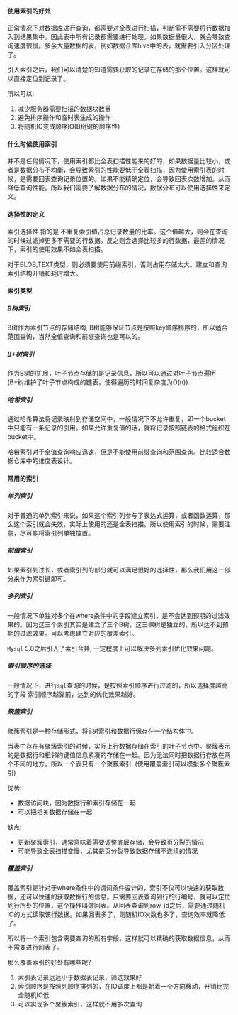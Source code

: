 #### 使用索引的好处

正常情况下对数据库进行查询，都需要对全表进行扫描，判断需不需要将行数据加入到结果集中。因此表中所有记录都需要进行处理。如果数据量很大，就会导致查询速度很慢。多余大量数据的表，例如数据仓库hive中的表，就需要引入分区处理了。

引入索引之后，我们可以清楚的知道需要获取的记录在存储的那个位置。这样就可以直接定位到记录了。

所以可以:

1. 减少服务器需要扫描的数据块数量
2. 避免排序操作和临时表生成的操作
3. 将随机IO变成顺序IO(B树键的顺序性)

#### 什么时候使用索引

并不是任何情况下，使用索引都比全表扫描性能来的好的，如果数据量比较小，或者是数据分布不均衡，会导致索引的性能要低于全表扫描，因为使用索引表的时候，是需要回表查询记录位置的。如果不能精确定位，会导致回表次数增加。从而降低查询性能。所以我们需要了解数据分布的情况，数据分布可以使用选择性来定义。

#### 选择性的定义

索引选择性 指的是 不重复索引值占总记录数量的比率。这个值越大，则会在查询的时候过滤掉更多不需要的行数据。反之则会选择比较多的行数据，最差的情况下，索引的使用效果不如全表扫描。

对于BLOB,TEXT类型，则必须要使用前缀索引，否则占用存储太大。建立和查询索引结构开销和耗时增大。

#### 索引类型

##### B树索引

B树作为索引节点的存储结构, B树能够保证节点是按照key顺序排序的，所以适合范围查询，当然全值查询和前缀查询也是可以的。

##### B+树索引

作为B树的扩展，叶子节点存储的是记录信息，所以可以通过对叶子节点遍历(B+树维护了叶子节点构成的链表，使得遍历的时间复杂度为O(n)).

##### 哈希索引

通过哈希算法将记录映射到存储空间中，一般情况下不允许重复，即一个bucket中只能有一条记录的引用。如果允许重复值的话，就将记录按照链表的格式组织在bucket中。

哈希索引对于全值查询响应迅速，但是不能使用前缀查询和范围查询。比较适合数据仓库中的维度表设计。

#### 常用的索引

##### 单列索引

对于普通的单列索引来说，如果这个索引列参与了表达式运算，或者函数运算，那么这个索引就会失效，实际上使用的还是全表扫描。所以使用索引的时候，需要注意，尽可能将索引列单独放置。

##### 前缀索引

如果索引列过长，或者索引列的部分就可以满足很好的选择性，那么我们用这一部分来作为索引键即可。

##### 多列索引

一般情况下单独对多个在where条件中的字段建立索引，是不会达到预期的过滤效果的。因为这三个索引其实是建立了三个B树，这三棵树是独立的，所以达不到预期的过滤效果。可以考虑建立对应的覆盖索引。

`Mysql` 5.0之后引入了索引合并, 一定程度上可以解决多列索引优化效果问题。

##### 索引顺序的选择

一般情况下，进行`sql`查询的时候，是按照索引顺序进行过滤的，所以选择度越高的字段 索引顺序越靠前，达到的优化效果越好。

##### 聚簇索引

聚簇索引是一种存储形式，将B树索引和数据行保存在一个结构体中。

当表中存在有聚簇索引的时候，实际上行数据存储在索引的叶子节点中。聚簇表示的是数据行和相邻的键值信息紧凑的存储在一起。因为无法同时把数据行存放在两个不同的地方，所以一个表只有一个聚簇索引. (使用覆盖索引可以模拟多个聚簇索引)

优势:

+ 数据访问块，因为数据行和索引存储在一起
+ 可以把相关数据存储在一起

缺点:

+ 更新聚簇索引，通常意味着需要调整底层存储，会导致页分裂的情况
+ 可能导致全表扫描变慢，尤其是页分裂导致数据存储不连续的情况

##### 覆盖索引

覆盖索引是针对于where条件中的谓词条件设计的，索引不仅可以快速的获取数据，还可以快速的获取数据行的信息。只需要回表查询到行的行编号，就可以定位到行所处的位置，这个操作叫做回表。从回表查询到row_id之后，需要通过随机IO的方式读取该行数据。如果回表多了，则随机IO次数也多了，查询效率就降低了。

所以将一个索引包含需要查询的所有字段，这样就可以精确的获取数据信息，从而不需要进行回表了。

那么覆盖索引的好处有哪些呢?

1. 索引表记录远远小于数据表记录，筛选效果好
2. 索引顺序是按照列顺序排列的，在IO调度上都是朝着一个方向移动，开销比完全随机IO低
3. 可以实现多个聚簇索引，这样就不用多次查询

